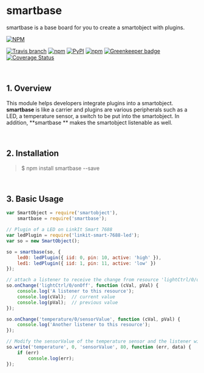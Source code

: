 smartbase
========================
smartbase is a base board for you to create a smartobject with plugins.

[![NPM](https://nodei.co/npm/smartbase.png?downloads=true)](https://nodei.co/npm/smartbase/)

[![Travis branch](https://img.shields.io/travis/lwmqn/smartbase/master.svg?maxAge=2592000)](https://travis-ci.org/lwmqn/smartbase)
[![npm](https://img.shields.io/npm/v/smartbase.svg?maxAge=2592000)](https://www.npmjs.com/package/smartbase)
[![PyPI](https://img.shields.io/pypi/status/Django.svg?maxAge=2592000)](https://www.npmjs.com/package/smartbase)
[![npm](https://img.shields.io/npm/l/smartbase.svg?maxAge=2592000)](https://www.npmjs.com/package/smartbase)
[![Greenkeeper badge](https://badges.greenkeeper.io/lwmqn/smartbase.svg)](https://greenkeeper.io/)
[![Coverage Status](https://coveralls.io/repos/github/lwmqn/smartbase/badge.svg?branch=master)](https://coveralls.io/github/lwmqn/smartbase?branch=master)

<br />

## 1. Overview

This module helps developers integrate plugins into a smartobject. **smartbase** is like a carrier and plugins are various peripherals such as a LED, a temperature sensor, a switch to be put into the smartobject. In addition, **smartbase ** makes the smartobject listenable as well.

<br />

## 2. Installation

> $ npm install smartbase --save

<br />

## 3. Basic Usage

```js
var SmartObject = require('smartobject'),
    smartbase = require('smartbase');

// Plugin of a LED on LinkIt Smart 7688
var ledPlugin = require('linkit-smart-7688-led');
var so = new SmartObject();

so = smartbase(so, {
    led0: ledPlugin({ iid: 0, pin: 10, active: 'high' }),
    led1: ledPlugin({ iid: 1, pin: 11, active: 'low' })
});

// attach a listener to receive the change from resource 'lightCtrl/0/onOff'
so.onChange('lightCtrl/0/onOff', function (cVal, pVal) {
    console.log('A listener to this resource');
    console.log(cVal);  // current value
    console.log(pVal);  // previous value
});

so.onChange('temperature/0/sensorValue', function (cVal, pVal) {
    console.log('Another listener to this resource');
});

// Modify the sensorValue of the temperature sensor and the listener will be triggered
so.write('temperature', 0, 'sensorValue', 80, function (err, data) {
    if (err)
        console.log(err);
});
```

<br />
